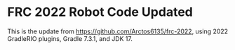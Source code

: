# FRC 2022 Robot Code Updated 
This is the update from https://github.com/Arctos6135/frc-2022, using 2022 GradleRIO plugins, Gradle 7.3.1, and JDK 17. 

